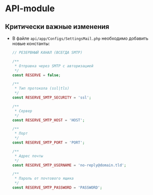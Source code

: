 # API-module

## Критически важные изменения
- В файле `api/app/Configs/SettingsMail.php` необходимо добавить новые константы:
  ```php
  // РЕЗЕРВНЫЙ КАНАЛ (ВСЕГДА SMTP)

  /**
   * Отправка через SMTP с авторизацией
   */
  const RESERVE = false;

  /**
   * Тип протокола (ssl|tls)
   */
  const RESERVE_SMTP_SECURITY = 'ssl';

  /**
   * Сервер
   */
  const RESERVE_SMTP_HOST = 'HOST';

  /**
   * Порт
   */
  const RESERVE_SMTP_PORT = 'PORT';

  /**
   * Адрес почты
   */
  const RESERVE_SMTP_USERNAME = 'no-reply@domain.tld';

  /**
   * Пароль от почтового ящика
   */
  const RESERVE_SMTP_PASSWORD = 'PASSWORD';
  ```